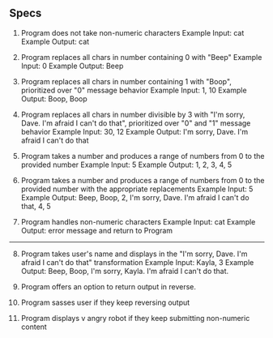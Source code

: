 ## Specs

1. Program does not take non-numeric characters
Example Input: cat
Example Output: cat

2. Program replaces all chars in number containing 0 with "Beep"
Example Input: 0
Example Output: Beep

3. Program replaces all chars in number containing 1 with "Boop", prioritized over "0" message behavior
Example Input: 1, 10
Example Output: Boop, Boop

4. Program replaces all chars in number divisible by 3 with "I'm sorry, Dave. I'm afraid I can't do that", prioritized over "0" and "1" message behavior
Example Input: 30, 12
Example Output: I'm sorry, Dave. I'm afraid I can't do that

5. Program takes a number and produces a range of numbers from 0 to the provided number
Example Input: 5
Example Output: 1, 2, 3, 4, 5

6. Program takes a number and produces a range of numbers from 0 to the provided number with the appropriate replacements
Example Input: 5
Example Output: Beep, Boop, 2, I'm sorry, Dave. I'm afraid I can't do that, 4, 5

7. Program handles non-numeric characters
Example Input: cat
Example Output: error message and return to Program


---
8. Program takes user's name and displays in the "I'm sorry, Dave. I'm afraid I can't do that" transformation
Example Input: Kayla, 3
Example Output: Beep, Boop, I'm sorry, Kayla. I'm afraid I can't do that.

9. Program offers an option to return output in reverse.

10. Program sasses user if they keep reversing output

11. Program displays v angry robot if they keep submitting non-numeric content
